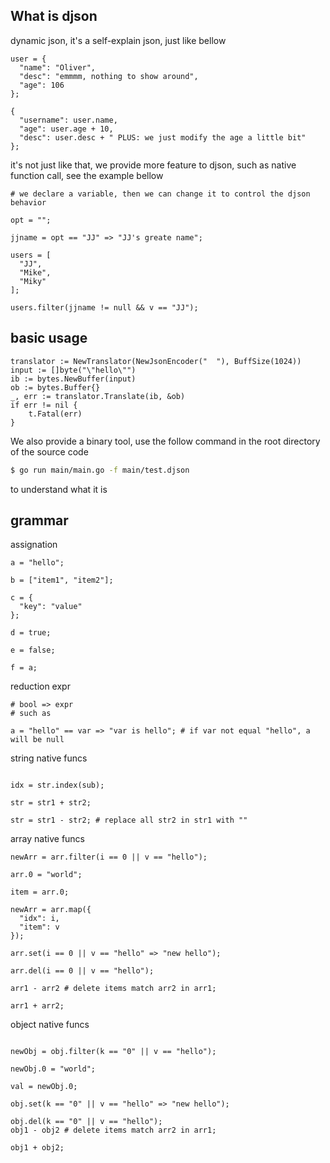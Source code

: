 ## What is djson

dynamic json, it's a self-explain json, just like bellow

```
user = {
  "name": "Oliver",
  "desc": "emmmm, nothing to show around",
  "age": 106
};

{
  "username": user.name,
  "age": user.age + 10,
  "desc": user.desc + " PLUS: we just modify the age a little bit"
};

```

it's not just like that, we provide more feature to djson, such as native function call, see the example bellow

```
# we declare a variable, then we can change it to control the djson behavior

opt = "";

jjname = opt == "JJ" => "JJ's greate name";

users = [
  "JJ",
  "Mike",
  "Miky"
];

users.filter(jjname != null && v == "JJ");

```

## basic usage

```golang
translator := NewTranslator(NewJsonEncoder("  "), BuffSize(1024))
input := []byte("\"hello\"")
ib := bytes.NewBuffer(input)
ob := bytes.Buffer{}
_, err := translator.Translate(ib, &ob)
if err != nil {
	t.Fatal(err)
}
```

We also provide a binary tool, use the follow command in the root directory of the source code

```bash
$ go run main/main.go -f main/test.djson
```
to understand what it is

## grammar

assignation
```
a = "hello";

b = ["item1", "item2"];

c = {
  "key": "value"
};

d = true;

e = false;

f = a;

```

reduction expr
```
# bool => expr
# such as

a = "hello" == var => "var is hello"; # if var not equal "hello", a will be null
```

string native funcs

```

idx = str.index(sub);

str = str1 + str2;

str = str1 - str2; # replace all str2 in str1 with ""

```

array native funcs
```
newArr = arr.filter(i == 0 || v == "hello");

arr.0 = "world";

item = arr.0;

newArr = arr.map({
  "idx": i,
  "item": v
});

arr.set(i == 0 || v == "hello" => "new hello");

arr.del(i == 0 || v == "hello");

arr1 - arr2 # delete items match arr2 in arr1;

arr1 + arr2;

```
object native funcs

```

newObj = obj.filter(k == "0" || v == "hello");

newObj.0 = "world";

val = newObj.0;

obj.set(k == "0" || v == "hello" => "new hello");

obj.del(k == "0" || v == "hello");
obj1 - obj2 # delete items match arr2 in arr1;

obj1 + obj2;

```

